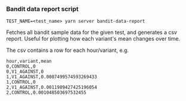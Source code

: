 ### Bandit data report script

`TEST_NAME=<test_name> yarn server bandit-data-report`

Fetches all bandit sample data for the given test, and generates a csv report. Useful for plotting how each variant's mean changes over time.

The csv contains a row for each hour/variant, e.g.

```
hour,variant,mean
0,CONTROL,0
0,V1_AGAINST,0
1,V1_AGAINST,0.0007499574593269433
1,CONTROL,0
2,V1_AGAINST,0.0011989427425196054
2,CONTROL,0.001048503697532455
```
